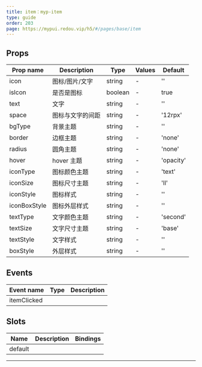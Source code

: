 ```yaml
---
title: item：myp-item
type: guide
order: 203
page: https://mypui.redou.vip/h5/#/pages/base/item
---
```


## Props

| Prop name    | Description      | Type    | Values | Default   |
| ------------ | ---------------- | ------- | ------ | --------- |
| icon         | 图标/图片/文字   | string  | -      | ''        |
| isIcon       | 是否是图标       | boolean | -      | true      |
| text         | 文字             | string  | -      | ''        |
| space        | 图标与文字的间距 | string  | -      | '12rpx'   |
| bgType       | 背景主题         | string  | -      | ''        |
| border       | 边框主题         | string  | -      | 'none'    |
| radius       | 圆角主题         | string  | -      | 'none'    |
| hover        | hover 主题       | string  | -      | 'opacity' |
| iconType     | 图标颜色主题     | string  | -      | 'text'    |
| iconSize     | 图标尺寸主题     | string  | -      | 'll'      |
| iconStyle    | 图标样式         | string  | -      | ''        |
| iconBoxStyle | 图标外层样式     | string  | -      | ''        |
| textType     | 文字颜色主题     | string  | -      | 'second'  |
| textSize     | 文字尺寸主题     | string  | -      | 'base'    |
| textStyle    | 文字样式         | string  | -      | ''        |
| boxStyle     | 外层样式         | string  | -      | ''        |

## Events

| Event name  | Type | Description |
| ----------- | ---- | ----------- |
| itemClicked |      |

## Slots

| Name    | Description | Bindings |
| ------- | ----------- | -------- |
| default |             |          |

---
